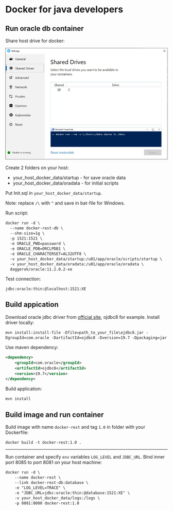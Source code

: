 Docker for java developers
=====================

Run oracle db container
-----------------------------------
Share host drive for docker:

![Image of Yaktocat](images/SharedDrives.jpg)

Create 2 folders on your host: 
- your_host_docker_data/startup - for save oracle data
- your_host_docker_data/oradata - for initial scripts

Put Init.sql in `your_host_docker_data/startup`.

Note: replace `/\` with `^` and save in bat-file for Windows.

Run script:
```
docker run -d \
  --name docker-rest-db \
  --shm-size=1g \
  -p 1521:1521 \
  -e ORACLE_PWD=password \
  -e ORACLE_PDB=ORCLPDB1 \
  -e ORACLE_CHARACTERSET=AL32UTF8 \
  -v your_host_docker_data/startup:/u01/app/oracle/scripts/startup \
  -v your_host_docker_data/oradata:/u01/app/oracle/oradata \
  daggerok/oracle:11.2.0.2-xe
```

Test connection:
```
jdbc:oracle:thin:@localhost:1521:XE
```

Build appication
-----------------------------------
Download oracle jdbc driver from [official site](https://www.oracle.com/database/technologies/appdev/jdbc-downloads.html), ojdbc8 for example.
Install driver locally:
```
mvn install:install-file -Dfile=path_to_your_file\ojdbc8.jar -DgroupId=com.oracle -DartifactId=ojdbc8 -Dversion=19.7 -Dpackaging=jar
```
Use maven dependency:
```xml
<dependency>
    <groupId>com.oracle</groupId>
    <artifactId>ojdbc8</artifactId>
    <version>19.7</version>
</dependency>
```
Build application:
```
mvn install
```

Build image and run container
-----------------------------------
Build image with name `docker-rest` and tag `1.0` in folder with your Dockerfile:
```
docker build -t docker-rest:1.0 .
```
---
Run container and specify `env` variables `LOG_LEVEL` and `JDBC_URL`. 
Bind inner port 8085 to port 8081 on your host machine:
```
docker run -d \
    --name docker-rest \
    --link docker-rest-db:database \
    -e "LOG_LEVEL=TRACE" \
    -e "JDBC_URL=jdbc:oracle:thin:@database:1521:XE" \
    -v your_host_docker_data/logs:/logs \
    -p 8081:8080 docker-rest:1.0
```